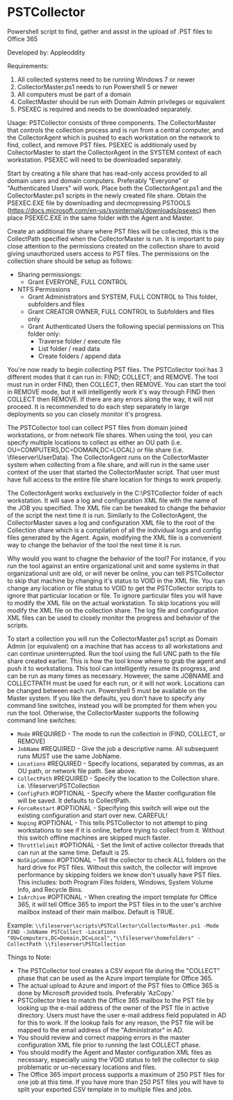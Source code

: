 # PSTCollector
Powershell script to find, gather and assist in the upload of .PST files to Office 365

Developed by: Appleoddity

Requirements:
  1) All collected systems need to be running Windows 7 or newer
  2) CollectorMaster.ps1 needs to run Powershell 5 or newer
  3) All computers must be part of a domain
  4) CollectMaster should be run with Domain Admin privileges or equivalent
  5) PSEXEC is required and needs to be downloaded separately.
  
Usage:
  PSTCollector consists of three components. The CollectorMaster that controls the collection process and is run from a central computer, and the CollectorAgent which is pushed to each workstation on the network to find, collect, and remove PST files. PSEXEC is additionaly used by CollectorMaster to start the CollectorAgent in the SYSTEM context of each workstation. PSEXEC will need to be downloaded separately. 
  
  Start by creating a file share that has read-only access provided to all domain users and domain computers. Preferably "Everyone" or "Authenticated Users" will work. Place both the CollectorAgent.ps1 and the CollectorMaster.ps1 scripts in the newly created file share. Obtain the PSEXEC.EXE file by downloading and decmopressing PSTOOLS (https://docs.microsoft.com/en-us/sysinternals/downloads/psexec) then place PSEXEC.EXE in the same folder with the Agent and Master.
  
  Create an additional file share where PST files will be collected, this is the CollectPath specified when the CollectorMaster is run. It is important to pay close attention to the permissions created on the collection share to avoid giving unauthorized users access to PST files. The permissions on the collection share should be setup as follows:
  - Sharing permissiongs:
      - Grant EVERYONE, FULL CONTROL
  - NTFS Permissions
      - Grant Administrators and SYSTEM, FULL CONTROL to This folder, subfolders and files
      - Grant CREATOR OWNER, FULL CONTROL to Subfolders and files only
      - Grant Authenticated Users the following special permissions on This folder only:
        - Traverse folder / execute file
        - List folder / read data
        - Create folders / append data
        
        
  You're now ready to begin collecting PST files. The PSTCollector tool has 3 different modes that it can run in: FIND; COLLECT; and REMOVE. The tool must run in order FIND, then COLLECT, then REMOVE. You can start the tool in REMOVE mode, but it will intelligently work it's way through FIND then COLLECT then REMOVE. If there are any errors along the way, it will not proceed. It is recommended to do each step separately in large deployments so you can closely monitor it's progress.
  
  The PSTCollector tool can collect PST files from domain joined workstations, or from network file shares. When using the tool, you can specify multiple locations to collect as either an OU path (i.e. OU=COMPUTERS,DC=DOMAIN,DC=LOCAL) or file share (i.e. \\fileserver\UserData). The CollectorAgent runs on the CollectorMaster system when collecting from a file share, and will run in the same user context of the user that started the CollectorMaster script. That user must have full access to the entire file share location for things to work properly.
  
  The CollectorAgent works exclusively in the C:\PSTCollector folder of each workstation. It will save a log and configuration XML file with the name of the JOB you specified. The XML file can be tweaked to change the behavior of the script the next time it is run. Similarly to the CollectorAgent, the CollectorMaster saves a log and configuration XML file to the root of the Collection share which is a compilation of all the individual logs and config files generated by the Agent. Again, modifying the XML file is a convenient way to change the behavior of the tool the next time it is run.
  
  Why would you want to chagne the behavior of the tool? For instance, if you run the tool against an entire organizational unit and some systems in that organizational unit are old, or will never be online, you can tell PSTCollector to skip that machine by changing it's status to VOID in the XML file. You can change any location or file status to VOID to get the PSTCollector scripts to ignore that particular location or file. To ignore particular files you will have to modify the XML file on the actual workstation. To skip locations you will modify the XML file on the collection share. The log file and configuration XML files can be used to closely monitor the progress and behavior of the scripts.
  
  To start a collection you will run the CollectorMaster.ps1 script as Domain Admin (or equivalent) on a machine that has access to all workstations and can continue uninterrupted. Run the tool using the full UNC path to the file share created earlier. This is how the tool know where to grab the agent and push it to workstations. This tool can intelligently resume its progress, and can be run as many times as necessary. However, the same JOBNAME and COLLECTPATH must be used for each run, or it will not work. Locations can be changed between each run. Powershell 5 must be available on the Master system. If you like the defaults, you don't have to specify any command line switches, instead you will be prompted for them when you run the tool. Otherwise, the CollectorMaster supports the following command line switches:
  - `Mode` <mode>            #REQUIRED - The mode to run the collection in (FIND, COLLECT, or REMOVE)
  - `JobName` <jobname>      #REQUIRED - Give the job a descriptive name. All subsequent runs MUST use the same JobName.
  - `Locations` <locations>  #REQUIRED - Specify locations, separated by commas, as an OU path, or network file path. See above.
  - `CollectPath` <path>     #REQUIRED - Specify the location to the Collection share. i.e. \\fileserver\PSTCollection
  - `ConfigPath` <path>      #OPTIONAL - Specify where the Master configuration file will be saved. It defaults to CollectPath.
  - `ForceRestart`           #OPTIONAL - Specifying this switch will wipe out the existing configuration and start over new. CAREFUL!
  - `Noping`                 #OPTIONAL - This tells PSTCollector to not attempt to ping workstations to see if it is online, before trying                                        to collect from it. Without this switch offline machines are skipped much faster.
  - `Throttlelimit`          #OPTIONAL - Set the limit of active collector threads that can run at the same time. Default is 25.
  - `NoSkipCommon`           #OPTIONAL - Tell the collector to check ALL folders on the hard drive for PST files. Without this switch, the                                         collector will improve performance by skipping folders we know don't usually have PST files.                                             This includes: both Program Files folders, Windows, System Volume Info, and Recycle Bins.
  - `IsArchive`              #OPTIONAL - When creating the import template for Office 365, it will tell Office 365 to import the PST files                                         in to the user's archive mailbox instead of their main mailbox. Default is TRUE.
        
  Example:
    `\\fileserver\scripts\PSTCollector\CollectorMaster.ps1 -Mode FIND -JobName PSTCollect -Locations "OU=Computers,DC=Domain,DC=Local","\\fileserver\homefolders" -CollectPath \\fileserver\PSTCollection`
    
    
Things to Note:
  - The PSTCollector tool creates a CSV export file during the "COLLECT" phase that can be used as the Azure import template for Office 365.
  - The actual upload to Azure and import of the PST files to Office 365 is done by Microsoft provided tools. Preferably 'AzCopy.'
  - PSTCollector tries to match the Office 365 mailbox to the PST file by looking up the e-mail address of the owner of the PST file in active directory. Users must have the user e-mail address field populated in AD for this to work. If the lookup fails for any reason, the PST file will be mapped to the email address of the "Administrator" in AD.
  - You should review and correct mapping errors in the master configuration XML file prior to running the last COLLECT phase.
  - You should modify the Agent and Master configuration XML files as necessary, especially using the VOID status to tell the collector to skip problematic or un-necessary locations and files.
  - The Office 365 import process supports a maximum of 250 PST files for one job at this time. If you have more than 250 PST files you will have to split your exported CSV template in to multiple files and jobs.
  

